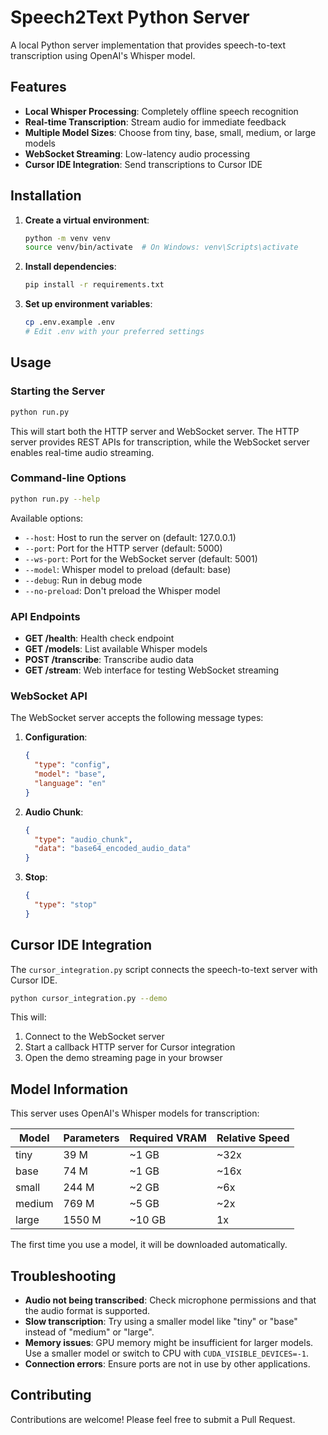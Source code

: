 # Speech2Text Python Server

A local Python server implementation that provides speech-to-text transcription using OpenAI's Whisper model.

## Features

- **Local Whisper Processing**: Completely offline speech recognition
- **Real-time Transcription**: Stream audio for immediate feedback
- **Multiple Model Sizes**: Choose from tiny, base, small, medium, or large models
- **WebSocket Streaming**: Low-latency audio processing
- **Cursor IDE Integration**: Send transcriptions to Cursor IDE

## Installation

1. **Create a virtual environment**:
   ```bash
   python -m venv venv
   source venv/bin/activate  # On Windows: venv\Scripts\activate
   ```

2. **Install dependencies**:
   ```bash
   pip install -r requirements.txt
   ```

3. **Set up environment variables**:
   ```bash
   cp .env.example .env
   # Edit .env with your preferred settings
   ```

## Usage

### Starting the Server

```bash
python run.py
```

This will start both the HTTP server and WebSocket server. The HTTP server provides REST APIs for transcription, while the WebSocket server enables real-time audio streaming.

### Command-line Options

```bash
python run.py --help
```

Available options:
- `--host`: Host to run the server on (default: 127.0.0.1)
- `--port`: Port for the HTTP server (default: 5000)
- `--ws-port`: Port for the WebSocket server (default: 5001)
- `--model`: Whisper model to preload (default: base)
- `--debug`: Run in debug mode
- `--no-preload`: Don't preload the Whisper model

### API Endpoints

- **GET /health**: Health check endpoint
- **GET /models**: List available Whisper models
- **POST /transcribe**: Transcribe audio data
- **GET /stream**: Web interface for testing WebSocket streaming

### WebSocket API

The WebSocket server accepts the following message types:

1. **Configuration**:
   ```json
   {
     "type": "config",
     "model": "base",
     "language": "en"
   }
   ```

2. **Audio Chunk**:
   ```json
   {
     "type": "audio_chunk",
     "data": "base64_encoded_audio_data"
   }
   ```

3. **Stop**:
   ```json
   {
     "type": "stop"
   }
   ```

## Cursor IDE Integration

The `cursor_integration.py` script connects the speech-to-text server with Cursor IDE.

```bash
python cursor_integration.py --demo
```

This will:
1. Connect to the WebSocket server
2. Start a callback HTTP server for Cursor integration
3. Open the demo streaming page in your browser

## Model Information

This server uses OpenAI's Whisper models for transcription:

| Model | Parameters | Required VRAM | Relative Speed |
|-------|------------|--------------|----------------|
| tiny  | 39 M       | ~1 GB        | ~32x           |
| base  | 74 M       | ~1 GB        | ~16x           |
| small | 244 M      | ~2 GB        | ~6x            |
| medium| 769 M      | ~5 GB        | ~2x            |
| large | 1550 M     | ~10 GB       | 1x             |

The first time you use a model, it will be downloaded automatically.

## Troubleshooting

- **Audio not being transcribed**: Check microphone permissions and that the audio format is supported.
- **Slow transcription**: Try using a smaller model like "tiny" or "base" instead of "medium" or "large".
- **Memory issues**: GPU memory might be insufficient for larger models. Use a smaller model or switch to CPU with `CUDA_VISIBLE_DEVICES=-1`.
- **Connection errors**: Ensure ports are not in use by other applications.

## Contributing

Contributions are welcome! Please feel free to submit a Pull Request. 